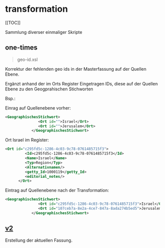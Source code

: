 # transformation
[[TOC]]

Sammlung diverser einmaliger Skripte

## one-times
> geo-id.xsl

Korrektur der fehlenden geo ids in der Masterfassung auf der Quellen Ebene.

Ergänzt anhand der im  Orts Register Eingetragen IDs, diese auf der Quellen Ebene zu den Geogprahischen Stichworten

Bsp.:

Einrag auf Quellenebene vorher: 
```xml
<GeographischesStichwort>
               <Ort id="">Israel</Ort>
               <Ort id="">Jerusalem</Ort>
            </GeographischesStichwort>
```

Ort Israel im Register:
```xml 
<Ort id="c295fd5c-1286-4c03-9c78-0761485715f3">
         <Id>c295fd5c-1286-4c03-9c78-0761485715f3</Id>
         <Name>Israel</Name>
         <Typ>Region</Typ>
         <Alternativnamen/>
         <getty_Id>1000119</getty_Id>
         <editorial_notes/>
      </Ort>
```      

Eintrag auf Quellenebene nach der Transformation:
```xml
<GeographischesStichwort>
               <Ort id="c295fd5c-1286-4c03-9c78-0761485715f3">Israel</Ort>
               <Ort id="107ceb7a-8e2a-4ce7-847a-8ada274b5ed5">Jerusalem</Ort>
            </GeographischesStichwort>
```

## [v2](v2/README.md)

Erstellung der aktuellen Fassung.